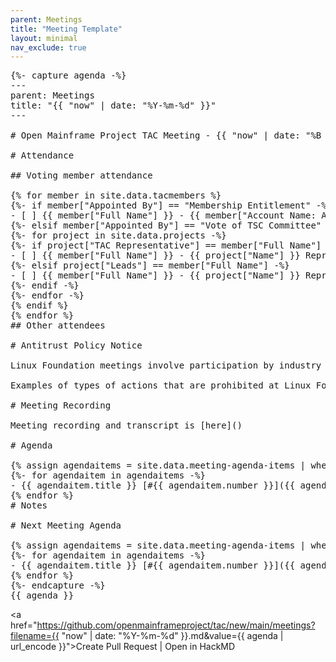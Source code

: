 ```yaml
---
parent: Meetings
title: "Meeting Template"
layout: minimal
nav_exclude: true
---
```


<pre>
{%- capture agenda -%}
---
parent: Meetings
title: "{{ "now" | date: "%Y-%m-%d" }}"
---

# Open Mainframe Project TAC Meeting - {{ "now" | date: "%B %e, %Y" }}

# Attendance

## Voting member attendance

{% for member in site.data.tacmembers %}
{%- if member["Appointed By"] == "Membership Entitlement" -%}
- [ ] {{ member["Full Name"] }} - {{ member["Account Name: Account Name"] }}
{%- elsif member["Appointed By"] == "Vote of TSC Committee" -%}
{%- for project in site.data.projects -%}
{%- if project["TAC Representative"] == member["Full Name"] -%}
- [ ] {{ member["Full Name"] }} - {{ project["Name"] }} Representative
{%- elsif project["Leads"] == member["Full Name"] -%}
- [ ] {{ member["Full Name"] }} - {{ project["Name"] }} Representative
{%- endif -%}
{%- endfor -%}
{% endif %}
{% endfor %}
## Other attendees

# Antitrust Policy Notice

Linux Foundation meetings involve participation by industry competitors, and it is the intention of the Linux Foundation to conduct all of its activities in accordance with applicable antitrust and competition laws. It is therefore extremely important that attendees adhere to meeting agendas, and be aware of, and not participate in, any activities that are prohibited under applicable US state, federal or foreign antitrust and competition laws.

Examples of types of actions that are prohibited at Linux Foundation meetings and in connection with Linux Foundation activities are described in the Linux Foundation Antitrust Policy available at [linuxfoundation.org/antitrust-policy](https://www.linuxfoundation.org/antitrust-policy). If you have questions about these matters, please contact your company counsel, or if you are a member of the Linux Foundation, feel free to contact Andrew Updegrove of the firm of Gesmer Updegrove LLP, which provides legal counsel to the Linux Foundation.

# Meeting Recording

Meeting recording and transcript is [here]()

# Agenda

{% assign agendaitems = site.data.meeting-agenda-items | where: "status", "Upcoming Meeting Agenda Items" %}
{%- for agendaitem in agendaitems -%}
- {{ agendaitem.title }} [#{{ agendaitem.number }}]({{ agendaitem.url }})
{% endfor %}
# Notes

# Next Meeting Agenda

{% assign agendaitems = site.data.meeting-agenda-items | where: "status", "Next Meeting Agenda Items" %}
{%- for agendaitem in agendaitems -%}
- {{ agendaitem.title }} [#{{ agendaitem.number }}]({{ agendaitem.url }})
{% endfor %}
{%- endcapture -%}
{{ agenda }}
</pre>


<a href="https://github.com/openmainframeproject/tac/new/main/meetings?filename={{ "now" | date: "%Y-%m-%d" }}.md&value={{ agenda | url_encode }}">Create Pull Request</a> | 
<a id="openinhackmd">Open in HackMD</a>

<script type="text/javascript">
document.getElementById('openinhackmd').onclick = function(){
    var xhr = new XMLHttpRequest();
    xhr.open("POST", "https://hackmd.io/new", true);
    xhr.setRequestHeader("Access-Control-Allow-Origin","*");
    xhr.setRequestHeader("Access-Control-Allow-Headers", "X-Requested-With, Content-Type");
    xhr.setRequestHeader("Access-Control-Allow-Methods","POST");    
    xhr.setRequestHeader('Content-Type', 'text/markdown');
    xhr.send("{{ agenda | url_encode }}");
}
</script>

